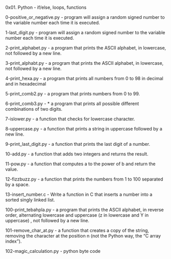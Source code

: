 0x01. Python - if/else, loops, functions


0-positive_or_negative.py - program will assign a random signed number to the variable number each time it is executed.


1-last_digit.py - program will assign a random signed number to the variable number each time it is executed.


2-print_alphabet.py - a program that prints the ASCII alphabet, in lowercase, not followed by a new line.


3-print_alphabt.py - a program that prints the ASCII alphabet, in lowercase, not followed by a new line.


4-print_hexa.py - a program that prints all numbers from 0 to 98 in decimal and in hexadecimal


5-print_comb2.py - a program that prints numbers from 0 to 99.


6-print_comb3.py - * a program that prints all possible different combinations of two digits.


7-islower.py - a function that checks for lowercase character.


8-uppercase.py - a function that prints a string in uppercase followed by a new line.


9-print_last_digit.py - a function that prints the last digit of a number.


10-add.py - a function that adds two integers and returns the result.


11-pow.py - a function that computes a to the power of b and return the value.


12-fizzbuzz.py - a function that prints the numbers from 1 to 100 separated by a space.


13-insert_number.c - Write a function in C that inserts a number into a sorted singly linked list.


100-print_tebahpla.py - a program that prints the ASCII alphabet, in reverse order, alternating lowercase and uppercase (z in lowercase and Y in uppercase) , not followed by a new line.


101-remove_char_at.py - a function that creates a copy of the string, removing the character at the position n (not the Python way, the “C array index”).


102-magic_calculation.py - python byte code
